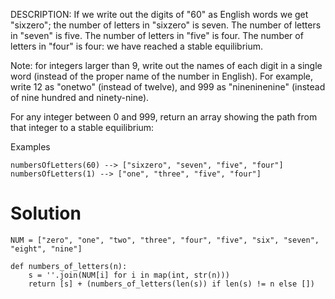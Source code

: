 DESCRIPTION:
If we write out the digits of "60" as English words we get "sixzero"; the number of letters in "sixzero" is seven. The number of letters in "seven" is five. The number of letters in "five" is four. The number of letters in "four" is four: we have reached a stable equilibrium.

Note: for integers larger than 9, write out the names of each digit in a single word (instead of the proper name of the number in English). For example, write 12 as "onetwo" (instead of twelve), and 999 as "nineninenine" (instead of nine hundred and ninety-nine).

For any integer between 0 and 999, return an array showing the path from that integer to a stable equilibrium:

Examples
```
numbersOfLetters(60) --> ["sixzero", "seven", "five", "four"]
numbersOfLetters(1) --> ["one", "three", "five", "four"]
```

# Solution

```
NUM = ["zero", "one", "two", "three", "four", "five", "six", "seven", "eight", "nine"]

def numbers_of_letters(n):
    s = ''.join(NUM[i] for i in map(int, str(n)))
    return [s] + (numbers_of_letters(len(s)) if len(s) != n else [])
```
